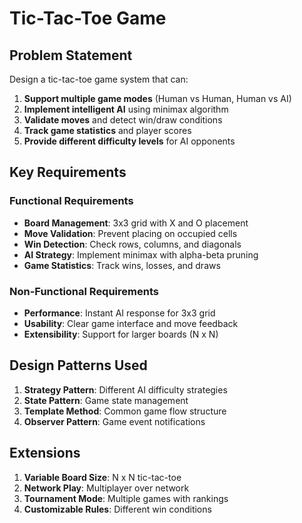 # Tic-Tac-Toe Game

## Problem Statement

Design a tic-tac-toe game system that can:

1. **Support multiple game modes** (Human vs Human, Human vs AI)
2. **Implement intelligent AI** using minimax algorithm
3. **Validate moves** and detect win/draw conditions
4. **Track game statistics** and player scores
5. **Provide different difficulty levels** for AI opponents

## Key Requirements

### Functional Requirements
- **Board Management**: 3x3 grid with X and O placement
- **Move Validation**: Prevent placing on occupied cells
- **Win Detection**: Check rows, columns, and diagonals
- **AI Strategy**: Implement minimax with alpha-beta pruning
- **Game Statistics**: Track wins, losses, and draws

### Non-Functional Requirements
- **Performance**: Instant AI response for 3x3 grid
- **Usability**: Clear game interface and move feedback
- **Extensibility**: Support for larger boards (N x N)

## Design Patterns Used

1. **Strategy Pattern**: Different AI difficulty strategies
2. **State Pattern**: Game state management
3. **Template Method**: Common game flow structure
4. **Observer Pattern**: Game event notifications

## Extensions

1. **Variable Board Size**: N x N tic-tac-toe
2. **Network Play**: Multiplayer over network
3. **Tournament Mode**: Multiple games with rankings
4. **Customizable Rules**: Different win conditions
